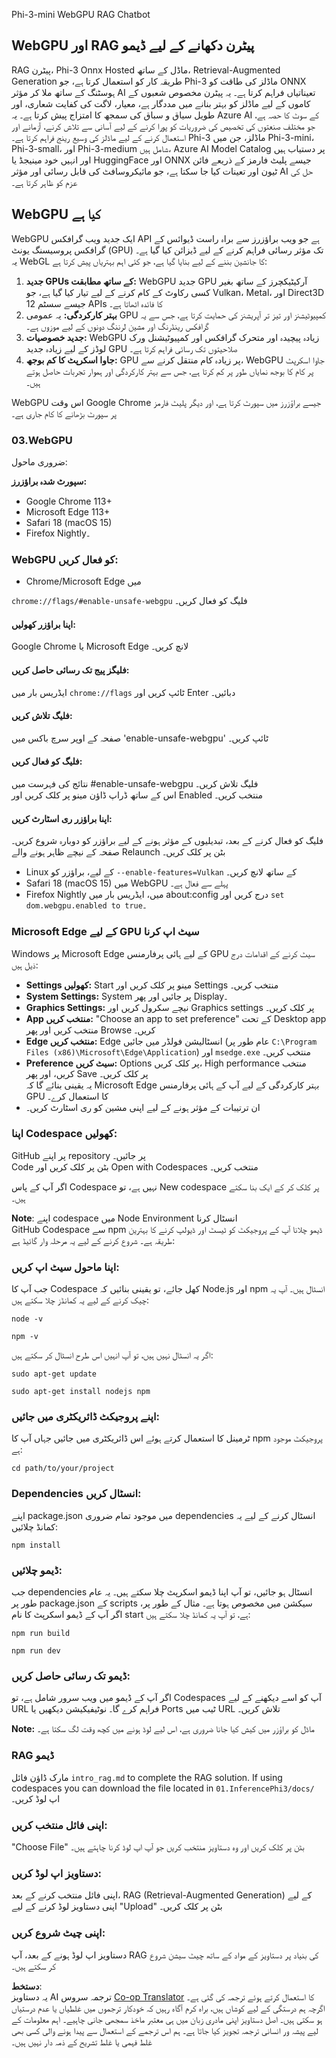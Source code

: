 <!--
CO_OP_TRANSLATOR_METADATA:
{
  "original_hash": "4aac6b8a5dcbbe9a32b47be30340cac2",
  "translation_date": "2025-05-07T15:26:43+00:00",
  "source_file": "code/08.RAG/rag_webgpu_chat/README.md",
  "language_code": "ur"
}
-->
Phi-3-mini WebGPU RAG Chatbot

## WebGPU اور RAG پیٹرن دکھانے کے لیے ڈیمو  
RAG پیٹرن، Phi-3 Onnx Hosted ماڈل کے ساتھ، Retrieval-Augmented Generation طریقہ کار کو استعمال کرتا ہے، جو Phi-3 ماڈلز کی طاقت کو ONNX ہوسٹنگ کے ساتھ ملا کر مؤثر AI تعیناتیاں فراہم کرتا ہے۔ یہ پیٹرن مخصوص شعبوں کے کاموں کے لیے ماڈلز کو بہتر بنانے میں مددگار ہے، معیار، لاگت کی کفایت شعاری، اور طویل سیاق و سباق کی سمجھ کا امتزاج پیش کرتا ہے۔ یہ Azure AI کے سوٹ کا حصہ ہے، جو مختلف صنعتوں کی تخصیص کی ضروریات کو پورا کرنے کے لیے آسانی سے تلاش کرنے، آزمانے اور استعمال کرنے کے لیے ماڈلز کی وسیع رینج فراہم کرتا ہے۔ Phi-3 ماڈلز، جن میں Phi-3-mini، Phi-3-small، اور Phi-3-medium شامل ہیں، Azure AI Model Catalog پر دستیاب ہیں اور انہیں خود مینیجڈ یا HuggingFace اور ONNX جیسے پلیٹ فارمز کے ذریعے فائن ٹیون اور تعینات کیا جا سکتا ہے، جو مائیکروسافٹ کی قابل رسائی اور مؤثر AI حل کی عزم کو ظاہر کرتا ہے۔

## WebGPU کیا ہے  
WebGPU ایک جدید ویب گرافکس API ہے جو ویب براؤزرز سے براہ راست ڈیوائس کے گرافکس پروسیسنگ یونٹ (GPU) تک مؤثر رسائی فراہم کرنے کے لیے ڈیزائن کیا گیا ہے۔ یہ WebGL کا جانشین بننے کے لیے بنایا گیا ہے، جو کئی اہم بہتریاں پیش کرتا ہے:

1. **جدید GPUs کے ساتھ مطابقت:** WebGPU جدید GPU آرکیٹیکچرز کے ساتھ بغیر کسی رکاوٹ کے کام کرنے کے لیے تیار کیا گیا ہے، جو Vulkan، Metal، اور Direct3D 12 جیسے سسٹم APIs کا فائدہ اٹھاتا ہے۔  
2. **بہتر کارکردگی:** یہ عمومی GPU کمپیوٹیشنز اور تیز تر آپریشنز کی حمایت کرتا ہے، جس سے یہ گرافکس رینڈرنگ اور مشین لرننگ دونوں کے لیے موزوں ہے۔  
3. **جدید خصوصیات:** WebGPU زیادہ پیچیدہ اور متحرک گرافکس اور کمپیوٹیشنل ورک لوڈز کے لیے زیادہ جدید GPU صلاحیتوں تک رسائی فراہم کرتا ہے۔  
4. **جاوا اسکرپٹ کا کم بوجھ:** GPU پر زیادہ کام منتقل کرنے سے، WebGPU جاوا اسکرپٹ پر کام کا بوجھ نمایاں طور پر کم کرتا ہے، جس سے بہتر کارکردگی اور ہموار تجربات حاصل ہوتے ہیں۔  

WebGPU اس وقت Google Chrome جیسے براؤزرز میں سپورٹ کرتا ہے، اور دیگر پلیٹ فارمز پر سپورٹ بڑھانے کا کام جاری ہے۔

### 03.WebGPU  
ضروری ماحول:

**سپورٹ شدہ براؤزرز:**  
- Google Chrome 113+  
- Microsoft Edge 113+  
- Safari 18 (macOS 15)  
- Firefox Nightly۔

### WebGPU کو فعال کریں:

- Chrome/Microsoft Edge میں  

`chrome://flags/#enable-unsafe-webgpu` فلیگ کو فعال کریں۔

#### اپنا براؤزر کھولیں:  
Google Chrome یا Microsoft Edge لانچ کریں۔

#### فلیگز پیج تک رسائی حاصل کریں:  
ایڈریس بار میں `chrome://flags` ٹائپ کریں اور Enter دبائیں۔

#### فلیگ تلاش کریں:  
صفحہ کے اوپر سرچ باکس میں 'enable-unsafe-webgpu' ٹائپ کریں۔

#### فلیگ کو فعال کریں:  
نتائج کی فہرست میں #enable-unsafe-webgpu فلیگ تلاش کریں۔  
اس کے ساتھ ڈراپ ڈاؤن مینو پر کلک کریں اور Enabled منتخب کریں۔

#### اپنا براؤزر ری اسٹارٹ کریں:  
فلیگ کو فعال کرنے کے بعد، تبدیلیوں کے مؤثر ہونے کے لیے براؤزر کو دوبارہ شروع کریں۔ صفحہ کے نیچے ظاہر ہونے والے Relaunch بٹن پر کلک کریں۔

- Linux کے لیے، براؤزر کو `--enable-features=Vulkan` کے ساتھ لانچ کریں۔  
- Safari 18 (macOS 15) میں WebGPU پہلے سے فعال ہے۔  
- Firefox Nightly میں، ایڈریس بار میں about:config درج کریں اور `set dom.webgpu.enabled to true`۔

### Microsoft Edge کے لیے GPU سیٹ اپ کرنا  

Windows پر Microsoft Edge کے لیے ہائی پرفارمنس GPU سیٹ کرنے کے اقدامات درج ذیل ہیں:

- **Settings کھولیں:** Start مینو پر کلک کریں اور Settings منتخب کریں۔  
- **System Settings:** System پر جائیں اور پھر Display۔  
- **Graphics Settings:** نیچے سکرول کریں اور Graphics settings پر کلک کریں۔  
- **App منتخب کریں:** "Choose an app to set preference" کے تحت Desktop app منتخب کریں اور پھر Browse کریں۔  
- **Edge منتخب کریں:** Edge انسٹالیشن فولڈر میں جائیں (عام طور پر `C:\Program Files (x86)\Microsoft\Edge\Application`) اور `msedge.exe` منتخب کریں۔  
- **Preference سیٹ کریں:** Options پر کلک کریں، High performance منتخب کریں، اور پھر Save پر کلک کریں۔  
یہ یقینی بنائے گا کہ Microsoft Edge بہتر کارکردگی کے لیے آپ کے ہائی پرفارمنس GPU کا استعمال کرے۔  
- ان ترتیبات کے مؤثر ہونے کے لیے اپنی مشین کو ری اسٹارٹ کریں۔  

### اپنا Codespace کھولیں:  
GitHub پر اپنے repository پر جائیں۔  
Code بٹن پر کلک کریں اور Open with Codespaces منتخب کریں۔

اگر آپ کے پاس Codespace نہیں ہے، تو New codespace پر کلک کر کے ایک بنا سکتے ہیں۔

**Note**: اپنے codespace میں Node Environment انسٹال کرنا  
GitHub Codespace سے npm ڈیمو چلانا آپ کے پروجیکٹ کو ٹیسٹ اور ڈیولپ کرنے کا بہترین طریقہ ہے۔ شروع کرنے کے لیے یہ مرحلہ وار گائیڈ ہے:

### اپنا ماحول سیٹ اپ کریں:  
جب آپ کا Codespace کھل جائے، تو یقینی بنائیں کہ Node.js اور npm انسٹال ہیں۔ آپ یہ چیک کرنے کے لیے یہ کمانڈز چلا سکتے ہیں:  
```
node -v
```  
```
npm -v
```  

اگر یہ انسٹال نہیں ہیں، تو آپ انہیں اس طرح انسٹال کر سکتے ہیں:  
```
sudo apt-get update
```  
```
sudo apt-get install nodejs npm
```  

### اپنے پروجیکٹ ڈائریکٹری میں جائیں:  
ٹرمینل کا استعمال کرتے ہوئے اس ڈائریکٹری میں جائیں جہاں آپ کا npm پروجیکٹ موجود ہے:  
```
cd path/to/your/project
```  

### Dependencies انسٹال کریں:  
اپنے package.json میں موجود تمام ضروری dependencies انسٹال کرنے کے لیے یہ کمانڈ چلائیں:  
```
npm install
```  

### ڈیمو چلائیں:  
جب dependencies انسٹال ہو جائیں، تو آپ اپنا ڈیمو اسکرپٹ چلا سکتے ہیں۔ یہ عام طور پر package.json کے scripts سیکشن میں مخصوص ہوتا ہے۔ مثال کے طور پر، اگر آپ کے ڈیمو اسکرپٹ کا نام start ہے، تو آپ یہ کمانڈ چلا سکتے ہیں:  
```
npm run build
```  
```
npm run dev
```  

### ڈیمو تک رسائی حاصل کریں:  
اگر آپ کے ڈیمو میں ویب سرور شامل ہے، تو Codespaces آپ کو اسے دیکھنے کے لیے URL فراہم کرے گا۔ نوٹیفیکیشن دیکھیں یا Ports ٹیب میں URL تلاش کریں۔

**Note:** ماڈل کو براؤزر میں کیش کیا جانا ضروری ہے، اس لیے لوڈ ہونے میں کچھ وقت لگ سکتا ہے۔  

### RAG ڈیمو  
مارک ڈاؤن فائل `intro_rag.md` to complete the RAG solution. If using codespaces you can download the file located in `01.InferencePhi3/docs/` اپ لوڈ کریں۔

### اپنی فائل منتخب کریں:  
"Choose File" بٹن پر کلک کریں اور وہ دستاویز منتخب کریں جو آپ اپ لوڈ کرنا چاہتے ہیں۔

### دستاویز اپ لوڈ کریں:  
اپنی فائل منتخب کرنے کے بعد، RAG (Retrieval-Augmented Generation) کے لیے اپنی دستاویز لوڈ کرنے کے لیے "Upload" بٹن پر کلک کریں۔

### اپنی چیٹ شروع کریں:  
دستاویز اپ لوڈ ہونے کے بعد، آپ RAG کی بنیاد پر دستاویز کے مواد کے ساتھ چیٹ سیشن شروع کر سکتے ہیں۔

**دستخط**:  
یہ دستاویز AI ترجمہ سروس [Co-op Translator](https://github.com/Azure/co-op-translator) کا استعمال کرتے ہوئے ترجمہ کی گئی ہے۔ اگرچہ ہم درستگی کے لیے کوشاں ہیں، براہ کرم آگاہ رہیں کہ خودکار ترجموں میں غلطیاں یا عدم درستیاں ہو سکتی ہیں۔ اصل دستاویز اپنی مادری زبان میں ہی معتبر ماخذ سمجھی جانی چاہیے۔ اہم معلومات کے لیے پیشہ ور انسانی ترجمہ تجویز کیا جاتا ہے۔ ہم اس ترجمے کے استعمال سے پیدا ہونے والی کسی بھی غلط فہمی یا غلط تشریح کے ذمہ دار نہیں ہیں۔